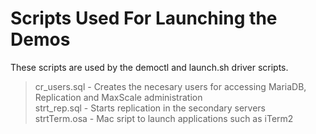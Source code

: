 # Scripts Used For Launching the Demos

These scripts are used by the democtl and launch.sh driver scripts.

> cr_users.sql   - Creates the necesary users for accessing MariaDB, Replication and MaxScale administration<br>
> strt_rep.sql   - Starts replication in the secondary servers<br>
> strtTerm.osa   - Mac sript to launch applications such as iTerm2<br>
